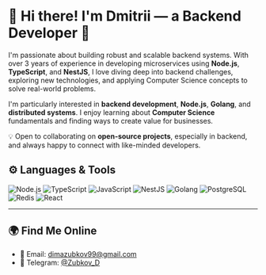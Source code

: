 # 👋 Hi there! I'm Dmitrii — a Backend Developer 🚀  

I'm passionate about building robust and scalable backend systems. With over 3 years of experience in developing microservices using **Node.js**, **TypeScript**, and **NestJS**, I love diving deep into backend challenges, exploring new technologies, and applying Computer Science concepts to solve real-world problems.

I'm particularly interested in **backend development**, **Node.js**, **Golang**, and **distributed systems**. I enjoy learning about **Computer Science** fundamentals and finding ways to create value for businesses.

💡 Open to collaborating on **open-source projects**, especially in backend, and always happy to connect with like-minded developers.

## ⚙️ Languages & Tools
![Node.js](https://img.shields.io/badge/-Node.js-000000??style=for-the-badge&logo=Node.js)
![TypeScript](https://img.shields.io/badge/-TypeScript-000000??style=for-the-badge&logo=TypeScript)
![JavaScript](https://img.shields.io/badge/-JavaScript-000000??style=for-the-badge&logo=JavaScript)
![NestJS](https://img.shields.io/badge/-NestJS-000000??style=for-the-badge&logo=NestJS)
![Golang](https://img.shields.io/badge/-Golang-000000??style=for-the-badge&logo=Go)
![PostgreSQL](https://img.shields.io/badge/-PostgreSQL-000000??style=for-the-badge&logo=PostgreSQL)
![Redis](https://img.shields.io/badge/-Redis-000000??style=for-the-badge&logo=Redis)
![React](https://img.shields.io/badge/-React-000000??style=for-the-badge&logo=React)

---

## 🌍 Find Me Online
- 📧 Email: [dimazubkov99@gmail.com](mailto:dimazubkov99@gmail.com)
- 💬 Telegram: [@Zubkov_D](https://t.me/Zubkov_D)

